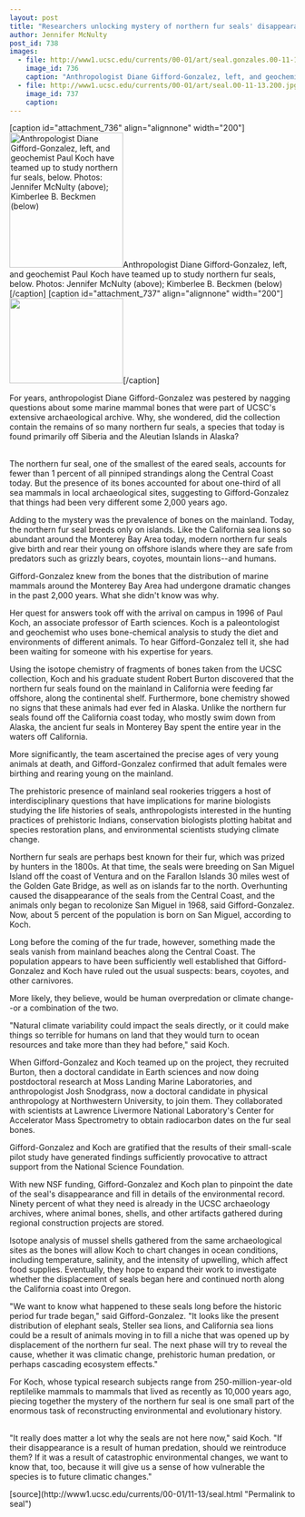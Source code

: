```yaml
---
layout: post
title: "Researchers unlocking mystery of northern fur seals' disappearance"
author: Jennifer McNulty
post_id: 738
images:
  - file: http://www1.ucsc.edu/currents/00-01/art/seal.gonzales.00-11-13.jpg
    image_id: 736
    caption: "Anthropologist Diane Gifford-Gonzalez, left, and geochemist Paul Koch have teamed up to study northern fur seals, below. Photos: Jennifer McNulty (above); Kimberlee B. Beckmen (below)"
  - file: http://www1.ucsc.edu/currents/00-01/art/seal.00-11-13.200.jpg
    image_id: 737
    caption: 
---
```


[caption id="attachment_736" align="alignnone" width="200"]<a href="http://localhost/mysite/wp-content/uploads/2000/11/seal.gonzales.00-11-13.jpg"><img class="size-full wp-image-736" src="http://localhost/mysite/wp-content/uploads/2000/11/seal.gonzales.00-11-13.jpg" alt="Anthropologist Diane Gifford-Gonzalez, left, and geochemist Paul Koch have teamed up to study northern fur seals, below. Photos: Jennifer McNulty (above); Kimberlee B. Beckmen (below)" width="200" height="238" /></a>Anthropologist Diane Gifford-Gonzalez, left, and geochemist Paul Koch have teamed up to study northern fur seals, below. Photos: Jennifer McNulty (above); Kimberlee B. Beckmen (below)[/caption]
[caption id="attachment_737" align="alignnone" width="200"]<a href="http://localhost/mysite/wp-content/uploads/2000/11/seal.00-11-13.200.jpg"><img class="size-full wp-image-737" src="http://localhost/mysite/wp-content/uploads/2000/11/seal.00-11-13.200.jpg" alt="" width="200" height="150" /></a>[/caption]
<p>
  For years, anthropologist Diane Gifford-Gonzalez was pestered by nagging questions about some marine mammal bones that were part of UCSC's extensive archaeological archive. Why, she wondered, did the collection contain the remains of so many northern fur seals, a species that today is found primarily off Siberia and the Aleutian Islands in Alaska?<br>
  <br>
</p>The northern fur seal, one of the smallest of the eared seals, accounts for fewer than 1 percent of all pinniped strandings along the Central Coast today. But the presence of its bones accounted for about one-third of all sea mammals in local archaeological sites, suggesting to Gifford-Gonzalez that things had been very different some 2,000 years ago.
<p>
  Adding to the mystery was the prevalence of bones on the mainland. Today, the northern fur seal breeds only on islands. Like the California sea lions so abundant around the Monterey Bay Area today, modern northern fur seals give birth and rear their young on offshore islands where they are safe from predators such as grizzly bears, coyotes, mountain lions--and humans.
</p>
<p>
  Gifford-Gonzalez knew from the bones that the distribution of marine mammals around the Monterey Bay Area had undergone dramatic changes in the past 2,000 years. What she didn't know was why.
</p>
<p>
  Her quest for answers took off with the arrival on campus in 1996 of Paul Koch, an associate professor of Earth sciences. Koch is a paleontologist and geochemist who uses bone-chemical analysis to study the diet and environments of different animals. To hear Gifford-Gonzalez tell it, she had been waiting for someone with his expertise for years.
</p>
<p>
  Using the isotope chemistry of fragments of bones taken from the UCSC collection, Koch and his graduate student Robert Burton discovered that the northern fur seals found on the mainland in California were feeding far offshore, along the continental shelf. Furthermore, bone chemistry showed no signs that these animals had ever fed in Alaska. Unlike the northern fur seals found off the California coast today, who mostly swim down from Alaska, the ancient fur seals in Monterey Bay spent the entire year in the waters off California.<br>
</p>
<p>
  More significantly, the team ascertained the precise ages of very young animals at death, and Gifford-Gonzalez confirmed that adult females were birthing and rearing young on the mainland.
</p>
<p>
  The prehistoric presence of mainland seal rookeries triggers a host of interdisciplinary questions that have implications for marine biologists studying the life histories of seals, anthropologists interested in the hunting practices of prehistoric Indians, conservation biologists plotting habitat and species restoration plans, and environmental scientists studying climate change.
</p>
<p>
  Northern fur seals are perhaps best known for their fur, which was prized by hunters in the 1800s. At that time, the seals were breeding on San Miguel Island off the coast of Ventura and on the Farallon Islands 30 miles west of the Golden Gate Bridge, as well as on islands far to the north. Overhunting caused the disappearance of the seals from the Central Coast, and the animals only began to recolonize San Miguel in 1968, said Gifford-Gonzalez. Now, about 5 percent of the population is born on San Miguel, according to Koch.
</p>
<p>
  Long before the coming of the fur trade, however, something made the seals vanish from mainland beaches along the Central Coast. The population appears to have been sufficiently well established that Gifford-Gonzalez and Koch have ruled out the usual suspects: bears, coyotes, and other carnivores.<br>
</p>
<p>
  More likely, they believe, would be human overpredation or climate change--or a combination of the two.
</p>
<p>
  "Natural climate variability could impact the seals directly, or it could make things so terrible for humans on land that they would turn to ocean resources and take more than they had before," said Koch.
</p>
<p>
  When Gifford-Gonzalez and Koch teamed up on the project, they recruited Burton, then a doctoral candidate in Earth sciences and now doing postdoctoral research at Moss Landing Marine Laboratories, and anthropologist Josh Snodgrass, now a doctoral candidate in physical anthropology at Northwestern University, to join them. They collaborated with scientists at Lawrence Livermore National Laboratory's Center for Accelerator Mass Spectrometry to obtain radiocarbon dates on the fur seal bones.
</p>
<p>
  Gifford-Gonzalez and Koch are gratified that the results of their small-scale pilot study have generated findings sufficiently provocative to attract support from the National Science Foundation.
</p>
<p>
  With new NSF funding, Gifford-Gonzalez and Koch plan to pinpoint the date of the seal's disappearance and fill in details of the environmental record. Ninety percent of what they need is already in the UCSC archaeology archives, where animal bones, shells, and other artifacts gathered during regional construction projects are stored.
</p>
<p>
  Isotope analysis of mussel shells gathered from the same archaeological sites as the bones will allow Koch to chart changes in ocean conditions, including temperature, salinity, and the intensity of upwelling, which affect food supplies. Eventually, they hope to expand their work to investigate whether the displacement of seals began here and continued north along the California coast into Oregon.
</p>
<p>
  "We want to know what happened to these seals long before the historic period fur trade began," said Gifford-Gonzalez. "It looks like the present distribution of elephant seals, Steller sea lions, and California sea lions could be a result of animals moving in to fill a niche that was opened up by displacement of the northern fur seal. The next phase will try to reveal the cause, whether it was climatic change, prehistoric human predation, or perhaps cascading ecosystem effects."
</p>
<p>
  For Koch, whose typical research subjects range from 250-million-year-old reptilelike mammals to mammals that lived as recently as 10,000 years ago, piecing together the mystery of the northern fur seal is one small part of the enormous task of reconstructing environmental and evolutionary history.
</p>
<p>
  <br>
  "It really does matter a lot why the seals are not here now," said Koch. "If their disappearance is a result of human predation, should we reintroduce them? If it was a result of catastrophic environmental changes, we want to know that, too, because it will give us a sense of how vulnerable the species is to future climatic changes."
</p>
<p>

</p>
[source](http://www1.ucsc.edu/currents/00-01/11-13/seal.html "Permalink to seal")
